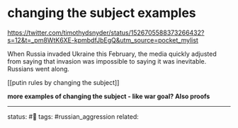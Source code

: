 # changing the subject examples
https://twitter.com/timothydsnyder/status/1526705588373266432?s=12&t=_pm8WtK6XE-kpmbdfJbEgQ&utm_source=pocket_mylist

When Russia invaded Ukraine this February, the media quickly adjusted from saying that invasion was impossible to saying it was inevitable. Russians went along.

[[putin rules by changing the subject]]

**more examples of changing the subject - like war goal? Also proofs**

---
status: #🌱 
tags: #russian_aggression 
related: 
